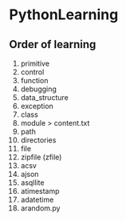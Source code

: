 # PythonLearning

## Order of learning


1. primitive
2. control
3. function
4. debugging
5. data_structure
6. exception
7. class
8. module > content.txt
9. path 
10. directories
11. file
12. zipfile (zfile)
13. acsv
14. ajson
15. asqllite
16. atimestamp
17. adatetime
18. arandom.py

